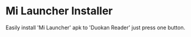 # Mi Launcher Installer

Easily install 'Mi Launcher' apk to 'Duokan Reader' just press one button.

